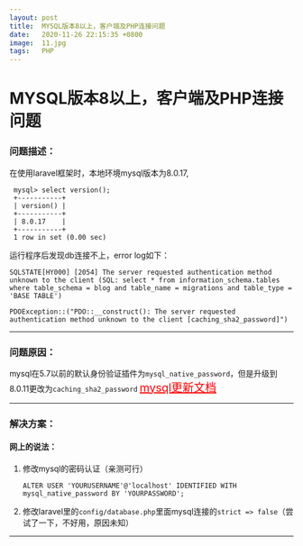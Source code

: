 ```yaml
---
layout: post
title:  MYSQL版本8以上，客户端及PHP连接问题
date:   2020-11-26 22:15:35 +0800
image:  11.jpg
tags:   PHP
---
```


# MYSQL版本8以上，客户端及PHP连接问题

### 问题描述：

  在使用laravel框架时，本地环境mysql版本为8.0.17,
  ```
   mysql> select version();
   +-----------+
   | version() |
   +-----------+
   | 8.0.17    |
   +-----------+
   1 row in set (0.00 sec)
   ```
   运行程序后发现db连接不上，error log如下：
   ```
   SQLSTATE[HY000] [2054] The server requested authentication method unknown to the client (SQL: select * from information_schema.tables where table_schema = blog and table_name = migrations and table_type = 'BASE TABLE')
   ```
   ```
   PDOException::("PDO::__construct(): The server requested authentication method unknown to the client [caching_sha2_password]")
   ```
--------

### 问题原因：

mysql在5.7以前的默认身份验证插件为`mysql_native_password`，但是升级到8.0.11更改为`caching_sha2_password` <a href="https://dev.mysql.com/doc/refman/8.0/en/caching-sha2-pluggable-authentication.html" target="_blank" style="font-size:20px;color:red">mysql更新文档</a>

--------

### 解决方案：

#### 网上的说法：

1.  修改mysql的密码认证（亲测可行）
    ```
    ALTER USER 'YOURUSERNAME'@'localhost' IDENTIFIED WITH mysql_native_password BY 'YOURPASSWORD';
    ```
1.  修改laravel里的`config/database.php`里面mysql连接的`strict => false`（尝试了一下，不好用，原因未知）

--------
